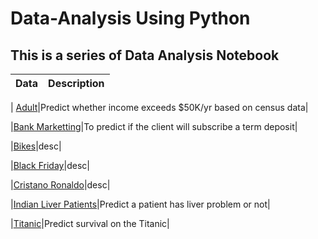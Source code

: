 # Data-Analysis Using Python

## This is a series of Data Analysis Notebook


| Data | Description|
|:-----|----------:|

| [Adult](https://github.com/skj092/Adult)|Predict whether income exceeds $50K/yr based on census data|

|[Bank Marketting](https://github.com/skj092/Bank_Marketting)|To predict if the client will subscribe a term deposit|

|[Bikes](#)|desc|

|[Black Friday](#)|desc|

|[Cristano Ronaldo](#)|desc|

|[Indian Liver Patients](https://github.com/skj092/ILDP)|Predict a patient has liver problem or not|

|[Titanic](https://github.com/skj092/Titanic_Data_Analysis)|Predict survival on the Titanic|